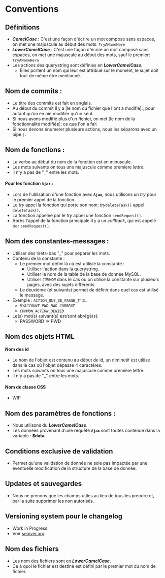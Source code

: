 # Conventions

## Définitions
- ***CamelCase*** : C'est une façon d'écrire un mot composé sans espaces, on met une majuscule au début des mots: `TryANameHere`
- ***LowerCamelCase*** : C'est une façon d'écrire un mot composé sans espaces, on met une majuscule au début des mots, sauf le premier: `tryANameHere`
- Les actions des querystring sont définies en ***LowerCamelCase***.
    - Elles portent un nom qui leur est attribué sur le moment, le sujet doit tout de même être mentionné.
## Nom de commits :

- Le titre des commits est fait en anglais.
- Au début du commit il y a [le nom du fichier que l'ont a modifié]:, pour autant qu'on en aie modifier qu'un seul.
- Si nous avons modifié plus d'un fichier, on met [le nom de la fonctionnalité modifiée]: ce que l'on a fait
- Si nous devons énumerer plusieurs actions, nous les séparons avec un pipe `|`.
## Nom de fonctions :

- Le verbe au début du nom de la fonction est en minuscule.
- Les mots suivants on tous une majuscule comme première lettre.
- Il n'y a pas de "_" entre les mots.

#### Pour les fonction **`Ajax`** :
- Lors de l'utilisation d'une fonction avec **`Ajax`**, nous utilisons un *try* pour le premier appel de la fonction.
- Le *try* appel la fonction qui porte son nom; *try*`deleteTask()` appel `deleteTask()`.
- La fonction appelée par le *try* appel une fonction `sendRequest()`.
- Après l'appel de la fonction principale il y a un *callback*, qui est appelé par `sendRequest()`.
## Nom des constantes-messages :

- Utiliser des tirets-bas "_" pour séparer les mots.
- Contenu de la constante :
    - Le premier mot défini là où est utilisié la constante :
        - Utiliser l'action dans la querystring.
        - Utiliser le nom de la table de la base de donnée MySQL.
        - Utiliser *`COMMON`* dans le cas où on utilise la constante sur plusieurs pages, avec des sujets différents.
    - Le deuxième (et suivants) permet de définir dans quel cas est utilisé le message.
- Exemple : `ACTION_QUE_CE_PASSE_T'IL`.
    - *`MYACCOUNT_PWD_BAD_CURRENT`*
    - *`COMMON_ACTION_DENIED`*
- Le(s) mot(s) suivant(s) est/sont abrégé(s):
    - PASSWORD => PWD
## Nom des objets HTML

#### Nom des id
- Le nom de l'objet est contenu au début de id, un diminutif est utilisé dans le cas où l'objet dépasse 4 caractères.
- Les mots suivants on tous une majuscule comme première lettre.
- Il n'y a pas de "_" entre les mots.
#### Nom de classe CSS
- WIP
## Nom des paramètres de fonctions :

- Nous utilisons du ***LowerCamelCase***.
- Les données provenant d'une requète **`Ajax`** sont toutes contenue dans la variable : **$data** .

## Conditions exclusive de validation
- Permet qu'une validation de donnée ne soie pas impactée par une éventuelle modification de la structure de la base de donnée.

## Updates et sauvegardes
- Nous ne prenons que les champs utiles au lieu de tous les prendre et, par la suite supprimer les non autorisés.

## Versioning system pour le changelog
- Work in Progress.
- Voir [semver.org](https://semver.org/).

## Nom des fichiers
- Les nom des fichiers sont en ***LowerCamelCase***.
- Ce à quoi le fichier est destiné est défini par le premier mot du nom de fichier.
